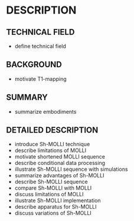# DESCRIPTION

## TECHNICAL FIELD

- define technical field

## BACKGROUND

- motivate T1-mapping

## SUMMARY

- summarize embodiments

## DETAILED DESCRIPTION

- introduce Sh-MOLLI technique
- describe limitations of MOLLI
- motivate shortened MOLLI sequence
- describe conditional data processing
- illustrate Sh-MOLLI sequence with simulations
- summarize advantages of Sh-MOLLI
- describe Sh-MOLLI sequence
- compare Sh-MOLLI with MOLLI
- discuss limitations of MOLLI
- illustrate Sh-MOLLI implementation
- describe apparatus for Sh-MOLLI
- discuss variations of Sh-MOLLI

